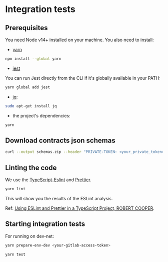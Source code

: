 # Integration tests

## Prerequisites

You need Node v14+ installed on your machine.
You also need to install:

* [yarn](https://classic.yarnpkg.com/lang/en/docs/install/#debian-stable)

```sh
npm install --global yarn
```

* [jest](https://jestjs.io/docs/getting-started)

You can run Jest directly from the CLI if it's globally available in your PATH:

```sh
yarn global add jest
```

* [jq](https://stedolan.github.io/jq/download/):

```sh
sudo apt-get install jq
```

* the project's dependencies:

```sh
yarn
```

## Download contracts json schemas

```sh
curl --output schemas.zip --header "PRIVATE-TOKEN: <your_private_token>" "https://gitlab-nomo.credissimo.net/api/v4/projects/8/jobs/artifacts/<contracts_version>/download?job=schema:cargo"
```

## Linting the code

We use the [TypeScript-Eslint](https://github.com/typescript-eslint) and [Prettier](https://prettier.io/).

```sh
yarn lint
```

This will show you the results of the ESLint analysis.

Ref: [Using ESLint and Prettier in a TypeScript Project, ROBERT COOPER](https://robertcooper.me/post/using-eslint-and-prettier-in-a-typescript-project).

## Starting integration tests

For running on dev-net:

```sh
yarn prepare-env-dev <your-gitlab-access-token>
```

```sh
yarn test
```
